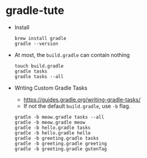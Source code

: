 # gradle-tute

- Install
    ```
    brew install gradle
    gradle --version
    ```

- At most, the `build.gradle` can contain nothing
    ```
    touch build.gradle
    gradle tasks
    gradle tasks --all
    ```

- Writing Custom Gradle Tasks

    - https://guides.gradle.org/writing-gradle-tasks/
    - If not the default `build.gradle`, use `-b` flag.
    ```
    gradle -b meow.gradle tasks --all
    gradle -b meow.gradle meow
    gradle -b hello.gradle tasks
    gradle -b hello.gradle hello
    gradle -b greeting.gradle tasks
    gradle -b greeting.gradle greeting
    gradle -b greeting.gradle gutenTag
    ```

